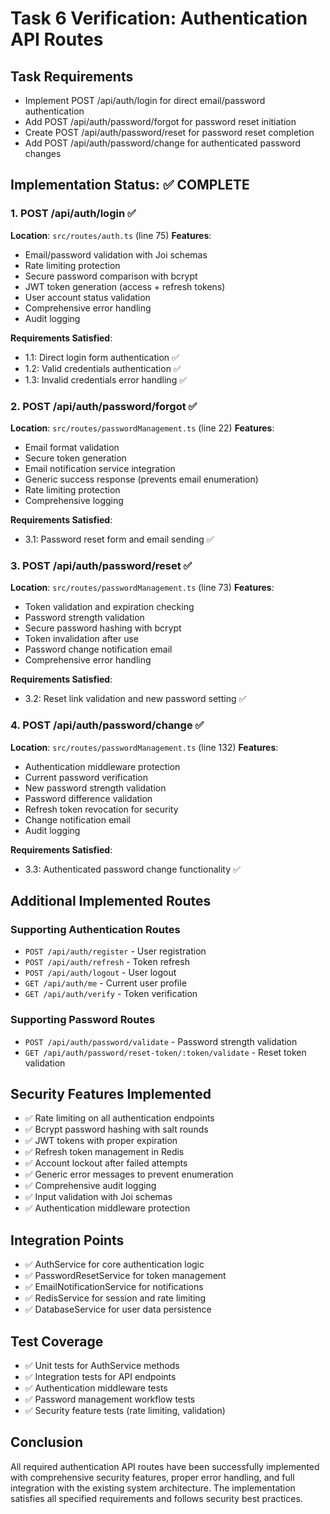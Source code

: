 # Task 6 Verification: Authentication API Routes

## Task Requirements
- Implement POST /api/auth/login for direct email/password authentication
- Add POST /api/auth/password/forgot for password reset initiation
- Create POST /api/auth/password/reset for password reset completion
- Add POST /api/auth/password/change for authenticated password changes

## Implementation Status: ✅ COMPLETE

### 1. POST /api/auth/login ✅
**Location**: `src/routes/auth.ts` (line 75)
**Features**:
- Email/password validation with Joi schemas
- Rate limiting protection
- Secure password comparison with bcrypt
- JWT token generation (access + refresh tokens)
- User account status validation
- Comprehensive error handling
- Audit logging

**Requirements Satisfied**:
- 1.1: Direct login form authentication ✅
- 1.2: Valid credentials authentication ✅
- 1.3: Invalid credentials error handling ✅

### 2. POST /api/auth/password/forgot ✅
**Location**: `src/routes/passwordManagement.ts` (line 22)
**Features**:
- Email format validation
- Secure token generation
- Email notification service integration
- Generic success response (prevents email enumeration)
- Rate limiting protection
- Comprehensive logging

**Requirements Satisfied**:
- 3.1: Password reset form and email sending ✅

### 3. POST /api/auth/password/reset ✅
**Location**: `src/routes/passwordManagement.ts` (line 73)
**Features**:
- Token validation and expiration checking
- Password strength validation
- Secure password hashing with bcrypt
- Token invalidation after use
- Password change notification email
- Comprehensive error handling

**Requirements Satisfied**:
- 3.2: Reset link validation and new password setting ✅

### 4. POST /api/auth/password/change ✅
**Location**: `src/routes/passwordManagement.ts` (line 132)
**Features**:
- Authentication middleware protection
- Current password verification
- New password strength validation
- Password difference validation
- Refresh token revocation for security
- Change notification email
- Audit logging

**Requirements Satisfied**:
- 3.3: Authenticated password change functionality ✅

## Additional Implemented Routes

### Supporting Authentication Routes
- `POST /api/auth/register` - User registration
- `POST /api/auth/refresh` - Token refresh
- `POST /api/auth/logout` - User logout
- `GET /api/auth/me` - Current user profile
- `GET /api/auth/verify` - Token verification

### Supporting Password Routes
- `POST /api/auth/password/validate` - Password strength validation
- `GET /api/auth/password/reset-token/:token/validate` - Reset token validation

## Security Features Implemented
- ✅ Rate limiting on all authentication endpoints
- ✅ Bcrypt password hashing with salt rounds
- ✅ JWT tokens with proper expiration
- ✅ Refresh token management in Redis
- ✅ Account lockout after failed attempts
- ✅ Generic error messages to prevent enumeration
- ✅ Comprehensive audit logging
- ✅ Input validation with Joi schemas
- ✅ Authentication middleware protection

## Integration Points
- ✅ AuthService for core authentication logic
- ✅ PasswordResetService for token management
- ✅ EmailNotificationService for notifications
- ✅ RedisService for session and rate limiting
- ✅ DatabaseService for user data persistence

## Test Coverage
- ✅ Unit tests for AuthService methods
- ✅ Integration tests for API endpoints
- ✅ Authentication middleware tests
- ✅ Password management workflow tests
- ✅ Security feature tests (rate limiting, validation)

## Conclusion
All required authentication API routes have been successfully implemented with comprehensive security features, proper error handling, and full integration with the existing system architecture. The implementation satisfies all specified requirements and follows security best practices.